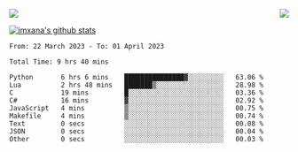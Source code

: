 <p>
  <a href="https://count.getloli.com/"><img src="https://count.getloli.com/get/@xana.readme?theme=moebooru-h"></a>
  <img src="https://weather-icon.journeyad.repl.co/@hangzhou?v=1" align="right">
</p>


<a href="https://github.com/imxana"><img align="center" src="https://github-readme-stats.vercel.app/api?username=imxana&show_icons=true&include_all_commits=true&hide_border=tru&custom_title=imxana%27s%20Github%20Stats" alt="imxana's github stats" /></a> 

<!--START_SECTION:waka-->

```text
From: 22 March 2023 - To: 01 April 2023

Total Time: 9 hrs 40 mins

Python       6 hrs 6 mins    ███████████████▓░░░░░░░░░   63.06 %
Lua          2 hrs 48 mins   ███████▒░░░░░░░░░░░░░░░░░   28.98 %
C            19 mins         █░░░░░░░░░░░░░░░░░░░░░░░░   03.36 %
C#           16 mins         ▓░░░░░░░░░░░░░░░░░░░░░░░░   02.92 %
JavaScript   4 mins          ▒░░░░░░░░░░░░░░░░░░░░░░░░   00.75 %
Makefile     4 mins          ▒░░░░░░░░░░░░░░░░░░░░░░░░   00.74 %
Text         0 secs          ░░░░░░░░░░░░░░░░░░░░░░░░░   00.08 %
JSON         0 secs          ░░░░░░░░░░░░░░░░░░░░░░░░░   00.04 %
Other        0 secs          ░░░░░░░░░░░░░░░░░░░░░░░░░   00.03 %
```

<!--END_SECTION:waka-->
